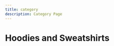 ```yaml
---
title: category
description: Category Page
---
```


<columns mode="normal" number="1" number-m="1" number-s="1" id="category__title">

<block id="category__title__breadcrumb">

<flui-breadcrumb  message="category"></flui-breadcrumb>

</block>

<block>

# Hoodies and Sweatshirts

</block>

</columns>










<columns mode="normal" number="4" number-m="2" number-s="2" id="category__items">

<block>

<products-card title="Hoodie" url="/category" price="Starting at $9.99"/>

</block>

<block>

<products-card title="Crewneck" url="/category" price="Starting at $9.99"/>

</block>

<block>

<products-card title="Sweatshirt with zipper" url="/category" price="Starting at $9.99"/>

</block>

<block>

<products-card title="Long hooded sweatshirt" url="/category" price="Starting at $9.99"/>

</block>

<block>

<products-card title="Sweatshirt fastened with buttons" url="/category" price="Starting at $9.99"/>

</block>

<block>

<products-card title="V-neck sweatshirt" url="/category" price="Starting at $9.99"/>

</block>

<block>

<products-card title="Crewneck" url="/category" price="Starting at $9.99"/>

</block>

<block>

<products-card title="Sweatshirt with zipper" url="/category" price="Starting at $9.99"/>

</block>

<block>

<products-card title="Sleeveless sweatshirt" url="/category" price="Starting at $9.99"/>

</block>

<block>

<products-card title="Sweatshirt fastened with buttons" url="/category" price="Starting at $9.99"/>

</block>

</columns>